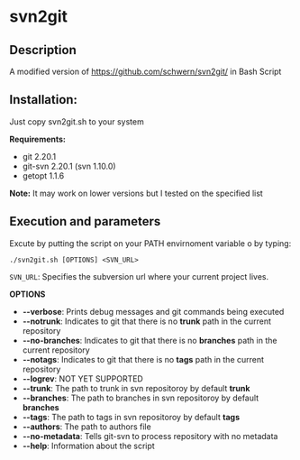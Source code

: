 # svn2git

## Description
A modified version of https://github.com/schwern/svn2git/ in Bash Script

## Installation:

Just copy svn2git.sh to your system

**Requirements:**
* git 2.20.1
* git-svn 2.20.1 (svn 1.10.0)
* getopt 1.1.6

**Note:**
It may work on lower versions but I tested on the specified list

## Execution and parameters
Excute by putting the script on your PATH envirnoment variable o by typing:

```./svn2git.sh [OPTIONS] <SVN_URL>```

```SVN_URL```: Specifies the subversion url where your current project lives.

**OPTIONS**

* **--verbose**: Prints debug messages and git commands being executed
* **--notrunk**: Indicates to git that there is no **trunk** path in the current repository
* **--no-branches**: Indicates to git that there is no **branches** path in the current repository
* **--notags**: Indicates to git that there is no **tags** path in the current repository
* **--logrev**: NOT YET SUPPORTED
* **--trunk**: The path to trunk in svn repositoroy by default **trunk**
* **--branches**: The path to branches in svn repositoroy by default **branches**
* **--tags**: The path to tags in svn repositoroy by default **tags**
* **--authors**: The path to authors file
* **--no-metadata**: Tells git-svn to process repository with no metadata
* **--help**: Information about the script






